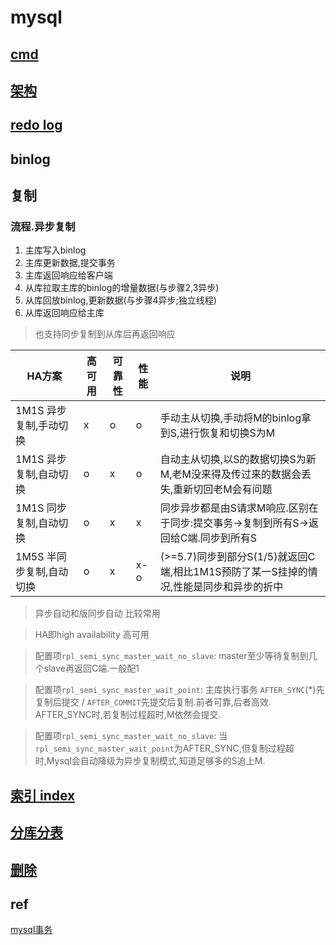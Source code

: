 # mysql

## [cmd](mysql-sql.md)

## [架构](mysql-arch.md)

## [redo log](mysql-redolog.md)

## binlog

## 复制

### 流程.异步复制

1. 主库写入binlog
2. 主库更新数据,提交事务
3. 主库返回响应给客户端
4. 从库拉取主库的binlog的增量数据(与步骤2,3异步)
5. 从库回放binlog,更新数据(与步骤4异步;独立线程)
6. 从库返回响应给主库

> 也支持同步复制到从库后再返回响应

| HA方案                   | 高可用 | 可靠性 | 性能 | 说明                                                                                  |
| ------------------------ | ------ | ------ | ---- | ------------------------------------------------------------------------------------- |
| 1M1S 异步复制,手动切换   | x      | o      | o    | 手动主从切换,手动将M的binlog拿到S,进行恢复和切换S为M                                  |
| 1M1S 异步复制,自动切换   | o      | x      | o    | 自动主从切换,以S的数据切换S为新M,老M没来得及传过来的数据会丢失,重新切回老M会有问题      |
| 1M1S 同步复制,自动切换   | o      | x      | x    | 同步异步都是由S请求M响应.区别在于同步:提交事务->复制到所有S->返回给C端.同步到所有S    |
| 1M5S 半同步复制,自动切换 | o      | x      | x-o  | (>=5.7)同步到部分S(1/5)就返回C端,相比1M1S预防了某一S挂掉的情况,性能是同步和异步的折中 |

> 异步自动和版同步自动 比较常用

> HA即high availability 高可用

> 配置项`rpl_semi_sync_master_wait_no_slave`: master至少等待复制到几个slave再返回C端.一般配1

> 配置项`rpl_semi_sync_master_wait_point`: 主库执行事务 `AFTER_SYNC`(*)先复制后提交 / `AFTER_COMMIT`先提交后复制.前者可靠,后者高效.  
> AFTER_SYNC时,若复制过程超时,M依然会提交.

> 配置项`rpl_semi_sync_master_wait_no_slave`: 当`rpl_semi_sync_master_wait_point`为AFTER_SYNC,但复制过程超时,Mysql会自动降级为异步复制模式,知道足够多的S追上M.

## [索引 index](mysql-index.md)

## [分库分表](mysql-split.md)

## [删除](mysql-delete.md)

## ref

[mysql事务](https://www.cnblogs.com/xuwangqi/p/11389964.html)
